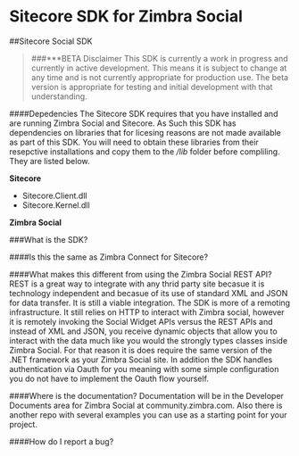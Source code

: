 # Sitecore SDK for Zimbra Social
##Sitecore Social SDK
>###***BETA Disclaimer
This SDK is currently a work in progress and currently in active development.  This means it is subject to change at any time and is not currently appropriate for production use.  The beta version is appropriate for testing and initial development with that understanding.

####Depedencies
The Sitecore SDK requires that you have installed and are running Zimbra Social and Sitecore.  As Such this SDK has dependencies on libraries that for licesing reasons are not made available as part of this SDK.  You will need to obtain these libraries from their resepctive installations and copy them to the */lib* folder before compliling.  They are listed below.

**Sitecore**
- Sitecore.Client.dll
- Sitecore.Kernel.dll

**Zimbra Social**



###What is the SDK?


####Is this the same as Zimbra Connect for Sitecore?

####What makes this different from using the Zimbra Social REST API?
REST is a great way to integrate with any thrid party site becasue it is technology independent and becasue of its use of standard XML and JSON for data transfer.  It is still a viable integration.  The SDK is more of a remoting infrastructure.  It still relies on HTTP to interact with Zimbra social, however it is remotely invoking the Social Widget APIs versus the REST APIs and instead of XML and JSON, you receive dynamic objects that allow you to interact with the data much like you would the strongly types classes inside Zimbra Social.  For that reason it is does require the same version of the .NET framework as your Zimbra Social site.   In addition the SDK handles authentication via Oauth for you meaning with some simple configuration you do not have to implement the Oauth flow yourself.

####Where is the documentation?
Documentation will be in the Developer Documents area for Zimbra Social at community.zimbra.com.   Also there is another repo with several examples you can use as a starting point for your project.

####How do I report a bug?
